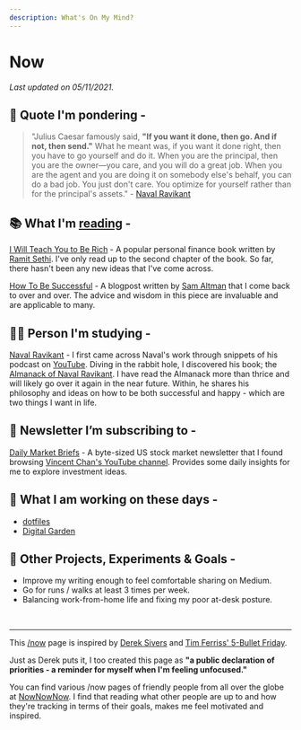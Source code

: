```yaml
---
description: What's On My Mind?
---
```


# Now

_Last updated on 05/11/2021._

## 💭 Quote I'm pondering -

> "Julius Caesar famously said, **"If you want it done, then go. And if not, then send."** What he meant was, if you want it done right, then you have to go yourself and do it. When you are the principal, then you are the owner—you care, and you will do a great job. When you are the agent and you are doing it on somebody else's behalf, you can do a bad job. You just don't care. You optimize for yourself rather than for the principal's assets." \- [Naval Ravikant](https://nav.al/)

## 📚 What I'm [reading](books.md) -

[I Will Teach You to Be Rich](https://www.amazon.com.au/Will-Teach-You-Be-Rich-dp-1523505745/dp/1523505745/) - A popular personal finance book written by [Ramit Sethi](https://www.iwillteachyoutoberich.com/). I've only read up to the second chapter of the book. So far, there hasn't been any new ideas that I've come across.

[How To Be Successful](https://blog.samaltman.com/how-to-be-successful) - A blogpost written by [Sam Altman](https://blog.samaltman.com/) that I come back to over and over. The advice and wisdom in this piece are invaluable and are applicable to many.

## 🦸‍♂️ Person I'm studying -

[Naval Ravikant](https://nav.al/) - I first came across Naval's work through snippets of his podcast on [YouTube](https://www.youtube.com/channel/UCh_dVD10YuSghle8g6yjePg). Diving in the rabbit hole, I discovered his book; the [Almanack of Naval Ravikant](https://www.navalmanack.com/). I have read the Almanack more than thrice and will likely go over it again in the near future. Within, he shares his philosophy and ideas on how to be both successful and happy - which are two things I want in life.

## 📰 Newsletter I’m subscribing to -

[Daily Market Briefs](https://dailymarketbriefs.com/) - A byte-sized US stock market newsletter that I found browsing [Vincent Chan's YouTube channel](https://www.youtube.com/c/Vincentc). Provides some daily insights for me to explore investment ideas.

## 💼 What I am working on these days -

- [dotfiles](https://github.com/ioalex/dotfiles)
- [Digital Garden](../README.md)

## 🧪 Other Projects, Experiments & Goals -

- Improve my writing enough to feel comfortable sharing on Medium.
- Go for runs / walks at least 3 times per week.
- Balancing work-from-home life and fixing my poor at-desk posture.

<br/>

---

This [/now](now.md) page is inspired by [Derek Sivers](https://sive.rs/nowff) and [Tim Ferriss' 5-Bullet Friday](https://go.tim.blog/5-bullet-friday-1/).

Just as Derek puts it, I too created this page as **"a public declaration of priorities - a reminder for myself when I'm feeling unfocused."**

You can find various /now pages of friendly people from all over the globe at [NowNowNow](https://nownownow.com/). I find that reading what other people are up to and how they're tracking in terms of their goals, makes me feel motivated and inspired.
